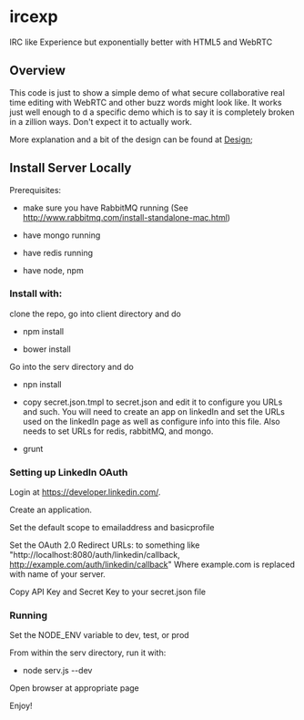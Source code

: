 # ircexp

IRC like Experience but exponentially better with  HTML5 and WebRTC

## Overview

This code is just to show a simple demo of what secure collaborative real time
editing with WebRTC and other buzz words might look like. It works just well
enough to d a specific demo which is to say it is completely broken in a zillion
ways. Don't expect it to actually work.

More explanation and a bit of the design can be found at [Design](Design.md);

## Install Server Locally

Prerequisites:

* make sure you have RabbitMQ running  (See
  http://www.rabbitmq.com/install-standalone-mac.html)

* have mongo running

* have redis running

* have node, npm

### Install with:

clone the repo, go into client directory and do

* npm install

* bower install

Go into the serv directory and do

* npn install

* copy secret.json.tmpl to secret.json and edit it to configure you URLs and
  such. You will need to create an app on linkedIn and set the URLs used on the
  linkedIn page as well as configure info into this file. Also needs to set URLs
  for redis, rabbitMQ, and mongo. 
  
* grunt

### Setting up LinkedIn OAuth

Login at https://developer.linkedin.com/.

Create an application.

Set the default scope to emailaddress and basicprofile

Set the OAuth 2.0 Redirect URLs: to something like
"http://localhost:8080/auth/linkedin/callback,
http://example.com/auth/linkedin/callback"
Where example.com is replaced with name of your server.

Copy API Key and Secret Key to your secret.json file

### Running

Set the NODE_ENV variable to dev, test, or prod

From within the serv directory, run it with:
* node serv.js --dev 

Open browser at appropriate page

Enjoy! 




